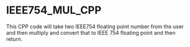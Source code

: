 # IEEE754_MUL_CPP
This CPP code will take two IEEE754 floating point number from the user and then multiply and convert that to IEEE 754 floating point and then return.
